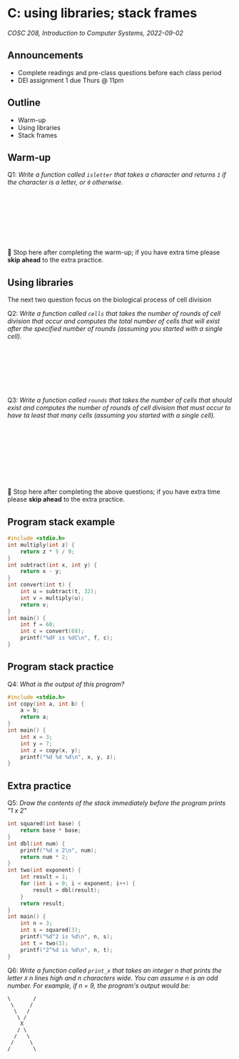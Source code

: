 # C: using libraries; stack frames
_COSC 208, Introduction to Computer Systems, 2022-09-02_

## Announcements
* Complete readings and pre-class questions before each class period
* DEI assignment 1 due Thurs @ 11pm

## Outline
* Warm-up
* Using libraries
* Stack frames

## Warm-up
Q1: _Write a function called `isletter` that takes a character and returns `1` if the character is a letter, or `0` otherwise._
```C










```

🛑 Stop here after completing the warm-up; if you have extra time please **skip ahead** to the extra practice.

## Using libraries
The next two question focus on the biological process of cell division

Q2: _Write a function called `cells` that takes the number of rounds of cell division that occur and computes the total number of cells that will exist after the specified number of rounds (assuming you started with a single cell)._
```C









```

Q3: _Write a function called `rounds` that takes the number of cells that should exist and computes the number of rounds of cell division that must occur to have ta least that many cells (assuming you started with a single cell)._
```C











```

🛑 Stop here after completing the above questions; if you have extra time please **skip ahead** to the extra practice.

## Program stack example
```C
#include <stdio.h>
int multiply(int z) {
    return z * 5 / 9;
}
int subtract(int x, int y) {
    return x - y;
}
int convert(int t) {
    int u = subtract(t, 32);
    int v = multiply(u);
    return v;
}
int main() {
    int f = 68;
    int c = convert(68);
    printf("%dF is %dC\n", f, c); 
}
```

<div style="page-break-after: always;"></div>

## Program stack practice
Q4: _What is the output of this program?_
```C
#include <stdio.h>
int copy(int a, int b) {
    a = b;
    return a;
}
int main() {
    int x = 3;
    int y = 7;
    int z = copy(x, y);
    printf("%d %d %d\n", x, y, z);
}
```

## Extra practice
Q5: _Draw the contents of the stack immediately before the program prints "1 x 2"_
```C
int squared(int base) {
    return base * base;
}
int dbl(int num) {
    printf("%d x 2\n", num);
    return num * 2;   
}
int two(int exponent) {
    int result = 1;
    for (int i = 0; i < exponent; i++) {
        result = dbl(result);
    }
    return result;
}
int main() {
    int n = 3;
    int s = squared(3);
    printf("%d^2 is %d\n", n, s);
    int t = two(3);
    printf("2^%d is %d\n", n, t);
}
```

<div style="page-break-after: always;"></div>

Q6: _Write a function called `print_x` that takes an integer n that prints the letter `X` n lines high and n characters wide. You can assume n is an odd number. For example, if n = 9, the program's output would be:_

```
\       /
 \     /
  \   /
   \ /
    X
   / \
  /   \
 /     \
/       \
```